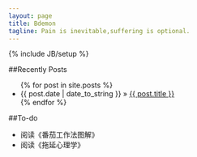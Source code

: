 ```yaml
---
layout: page
title: Bdemon
tagline: Pain is inevitable,suffering is optional.
---
```

{% include JB/setup %}

##Recently Posts

<ul class="posts">
  {% for post in site.posts %}
    <li><span>{{ post.date | date_to_string }}</span> &raquo; <a href="{{ BASE_PATH }}{{ post.url }}">{{ post.title }}</a></li>
  {% endfor %}
</ul>

##To-do

- 阅读《番茄工作法图解》
- 阅读《拖延心理学》